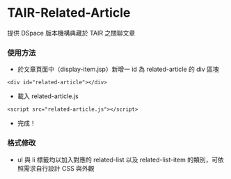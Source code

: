 # TAIR-Related-Article
提供 DSpace 版本機構典藏於 TAIR 之關聯文章
### 使用方法

- 於文章頁面中（display-item.jsp）新增一 id 為 related-article 的 div 區塊

`<div id="related-article"></div>`
- 載入 related-article.js

`<script src="related-article.js"></script>`
- 完成！

### 格式修改
- ul 與 li 標籤均以加入對應的 related-list 以及 related-list-item 的類別，可依照需求自行設計 CSS 與外觀
